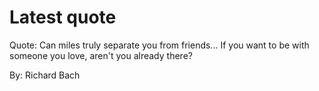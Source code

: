 # Latest quote 

Quote: Can miles truly separate you from friends... If you want to be with someone you love, aren't you already there? 

By: Richard Bach